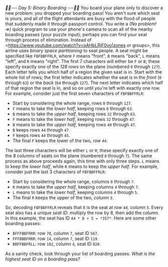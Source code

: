 *:calendar::calendar:--- Day 5: Binary Boarding ---:calendar::calendar:*
You board your plane only to discover a new problem: you dropped your boarding pass! You aren't sure which seat is yours, and all of the flight attendants are busy with the flood of people that suddenly made it through passport control.
You write a _(No problem! =>)_ quick program to use your phone's camera to scan all of the nearby boarding passes (your puzzle input); perhaps you can find your seat through process of elimination.
Instead of <https://www.youtube.com/watch?v=oAHbLRjF0vo|zones or groups>, this airline uses *binary space partitioning* to seat people. A seat might be specified like `FBFBBFFRLR`, where `F` means "front", `B` means "back", `L` means "left", and `R` means "right".
The first 7 characters will either be `F` or `B`; these specify exactly one of the *128 rows* on the plane (numbered `0` through `127`). Each letter tells you which half of a region the given seat is in. Start with the whole list of rows; the first letter indicates whether the seat is in the *front* (`0` through `63`) or the *back* (`64` through `127`). The next letter indicates which half of that region the seat is in, and so on until you're left with exactly one row.
For example, consider just the first seven characters of `FBFBBFFRLR`:

- Start by considering the whole range, rows `0` through `127`.
- `F` means to take the *lower half*, keeping rows `0` through `63`.
- `B` means to take the *upper half*, keeping rows `32` through `63`.
- `F` means to take the *lower half*, keeping rows `32` through `47`.
- `B` means to take the *upper half*, keeping rows `40` through `47`.
- `B` keeps rows `44` through `47`.
- `F` keeps rows `44` through `45`.
- The final `F` keeps the lower of the two, *row `44`*.

The last three characters will be either `L` or `R`; these specify exactly one of the *8 columns* of seats on the plane (numbered `0` through `7`). The same process as above proceeds again, this time with only three steps.  `L` means to keep the *lower half*, while `R` means to keep the *upper half*.
For example, consider just the last 3 characters of `FBFBBFFRLR`:

- Start by considering the whole range, columns `0` through `7`.
- `R` means to take the *upper half*, keeping columns `4` through `7`.
- `L` means to take the *lower half*, keeping columns `4` through `5`.
- The final `R` keeps the upper of the two, *column `5`*.

So, decoding `FBFBBFFRLR` reveals that it is the seat at *row `44`, column `5`*.
Every seat also has a unique *seat ID*: multiply the row by 8, then add the column. In this example, the seat has ID `44 * 8 + 5 = *357*`.
Here are some other boarding passes:

- `BFFFBBFRRR`: row `70`, column `7`, seat ID `567`.
- `FFFBBBFRRR`: row `14`, column `7`, seat ID `119`.
- `BBFFBBFRLL`: row `102`, column `4`, seat ID `820`.

As a sanity check, look through your list of boarding passes. *What is the highest seat ID on a boarding pass?*
